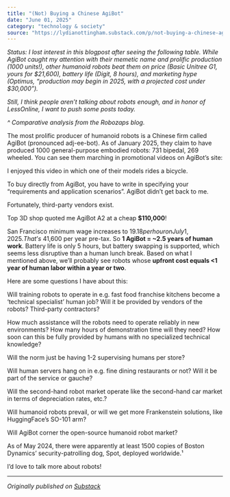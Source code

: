 ```yaml
---
title: "(Not) Buying a Chinese AgiBot"
date: "June 01, 2025"
category: "technology & society"
source: "https://lydianottingham.substack.com/p/not-buying-a-chinese-agibot"
---
```


*Status: I lost interest in this blogpost after seeing the following table. While AgiBot caught my attention with their memetic name and prolific production (1000 units!), other humanoid robots beat them on price (Basic Unitree G1, yours for $21,600), battery life (Digit, 8 hours), and marketing hype (Optimus, “production may begin in 2025, with a projected cost under $30,000”).*

*Still, I think people aren’t talking about robots enough, and in honor of LessOnline, I want to push some posts today.*

*^ Comparative analysis from the Robozaps blog.*

The most prolific producer of humanoid robots is a Chinese firm called AgiBot (pronounced adj-ee-bot). As of January 2025, they claim to have produced 1000 general-purpose embodied robots: 731 bipedal, 269 wheeled. You can see them marching in promotional videos on AgiBot’s site:

I enjoyed this video in which one of their models rides a bicycle.

To buy directly from AgiBot, you have to write in specifying your “requirements and application scenarios”. AgiBot didn’t get back to me.

Fortunately, third-party vendors exist.

Top 3D shop quoted me AgiBot A2 at a cheap **$110,000**!

San Francisco minimum wage increases to $19.18 per hour on July 1, 2025. That’s ~$41,600 per year pre-tax. So **1 AgiBot = ~2.5 years of human work**. Battery life is only 5 hours, but battery swapping is supported, which seems less disruptive than a human lunch break. Based on what I mentioned above, we’ll probably see robots whose **upfront cost equals <1 year of human labor within a year or two**.

Here are some questions I have about this:

Will training robots to operate in e.g. fast food franchise kitchens become a ‘technical specialist’ human job? Will it be provided by vendors of the robots? Third-party contractors?

How much assistance will the robots need to operate reliably in new environments? How many hours of demonstration time will they need? How soon can this be fully provided by humans with no specialized technical knowledge? 

Will the norm just be having 1-2 supervising humans per store?

Will human servers hang on in e.g. fine dining restaurants or not? Will it be part of the service or gauche?

Will the second-hand robot market operate like the second-hand car market in terms of depreciation rates, etc.?

Will humanoid robots prevail, or will we get more Frankenstein solutions, like HuggingFace’s SO-101 arm?

Will AgiBot corner the open-source humanoid robot market?

As of May 2024, there were apparently at least 1500 copies of Boston Dynamics’ security-patrolling dog, Spot, deployed worldwide.¹ 

I’d love to talk more about robots!

---

*Originally published on [Substack](https://lydianottingham.substack.com/p/not-buying-a-chinese-agibot)*

